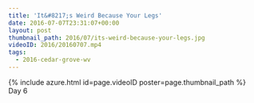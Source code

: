 ```yaml
---
title: 'It&#8217;s Weird Because Your Legs'
date: 2016-07-07T23:31:07+00:00
layout: post
thumbnail_path: 2016/07/its-weird-because-your-legs.jpg
videoID: 2016/20160707.mp4
tags:
  - 2016-cedar-grove-wv
---
```

{% include azure.html id=page.videoID poster=page.thumbnail_path %}
Day 6